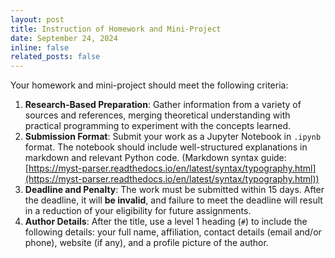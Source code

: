 ```yaml
---
layout: post
title: Instruction of Homework and Mini-Project
date: September 24, 2024 
inline: false
related_posts: false
---
```



Your homework and mini-project should meet the following criteria:

1. **Research-Based Preparation**: Gather information from a variety of sources and references, merging theoretical understanding with practical programming to experiment with the concepts learned.
2. **Submission Format**: Submit your work as a Jupyter Notebook in `.ipynb` format. The notebook should include well-structured explanations in markdown and relevant Python code. (Markdown syntax guide: [https://myst-parser.readthedocs.io/en/latest/syntax/typography.html](https://myst-parser.readthedocs.io/en/latest/syntax/typography.html))
3. **Deadline and Penalty**: The work must be submitted within 15 days. After the deadline, it will **be invalid**, and failure to meet the deadline will result in a reduction of your eligibility for future assignments.
4. **Author Details**: After the title, use a level 1 heading (`#`) to include the following details: your full name, affiliation, contact details (email and/or phone), website (if any), and a profile picture of the author.


